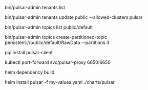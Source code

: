 bin/pulsar-admin tenants list

bin/pulsar-admin tenants update public --allowed-clusters pulsar

bin/pulsar-admin topics list public/default

bin/pulsar-admin topics create-partitioned-topic persistent://public/default/RawData --partitions 3


pip install pulsar-client



kubectl port-forward svc/pulsar-proxy 6650:6650


helm dependency build


helm install pulsar -f my-values.yaml ./charts/pulsar